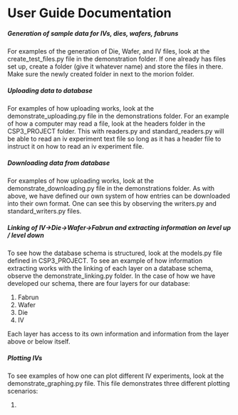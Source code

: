 # User Guide Documentation

##### Generation of sample data for IVs, dies, wafers, fabruns
For examples of the generation of Die, Wafer, and IV files, look at the create_test_files.py file in the demonstration folder.
If one already has files set up, create a folder (give it whatever name) and store the files in there. Make sure the newly created folder in next to the morion folder.

##### Uploading data to database
For examples of how uploading works, look at the demonstrate_uploading.py file in the demonstrations folder.
For an example of how a computer may read a file, look at the headers folder in the CSP3_PROJECT folder.
This with readers.py and standard_readers.py will be able to read an iv experiment text file so long as it has a header file to instruct it on how to read an iv experiment file.

##### Downloading data from database
For examples of how uploading works, look at the demonstrate_downloading.py file in the demonstrations folder.
As with above, we have defined our own system of how entries can be downloaded into their own format.
One can see this by observing the writers.py and standard_writers.py files.

##### Linking of IV->Die->Wafer->Fabrun and extracting information on level up / level down
To see how the database schema is structured, look at the models.py file defined in CSP3_PROJECT.
To see an example of how information extracting works with the linking of each layer on a database schema, observe the demonstrate_linking.py folder.
In the case of how we have developed our schema, there are four layers for our database:

1. Fabrun
2. Wafer
3. Die
4. IV

Each layer has access to its own information and information from the layer above or below itself.

##### Plotting IVs
To see examples of how one can plot different IV experiments, look at the demonstrate_graphing.py file.
This file demonstrates three different plotting scenarios:

1. 